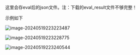 这里会存eval后的json文件。注：下载的eval_result文件不够完整！

示例如下

![image-20240519223223487](https://navinvue.oss-cn-beijing.aliyuncs.com/202405192232515.png)

![image-20240519223228775](https://navinvue.oss-cn-beijing.aliyuncs.com/202405192232808.png)

![image-20240519223240544](https://navinvue.oss-cn-beijing.aliyuncs.com/202405192232577.png)